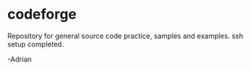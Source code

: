 codeforge
=========

Repository for general source code practice, samples and examples.
ssh setup completed.


-Adrian

